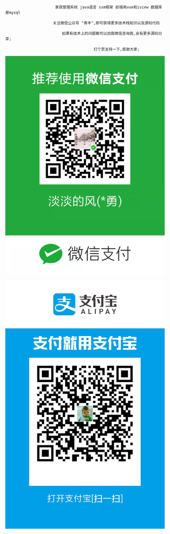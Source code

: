 
                          家政管理系统 java语言 ssm框架 前端用vue和iview 数据库是mysql
                          
                         关注微信公众号 "青丰",即可获得更多技术栈知识以及源码代码   
                         
                             如果有技术上的问题都可以加我微信咨询我,会有更多源码分享;

                                           打个赏支持一下,感谢大家;

![image2](https://github.com/yuri6666/-111/blob/master/3d37c817e77a72add668ef47d094a34.jpg)

![image](https://github.com/yuri6666/-111/blob/master/5412e126a9a71c802d81e567646208f.jpg)

